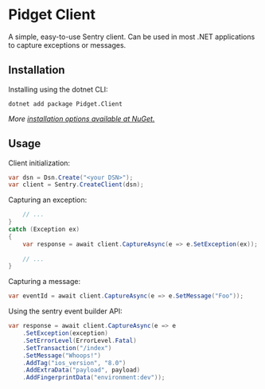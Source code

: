 # Pidget Client

A simple, easy-to-use Sentry client. Can be used in most .NET applications to capture exceptions or messages.

## Installation

Installing using the dotnet CLI:
```
dotnet add package Pidget.Client
``` 

*More [installation options available at NuGet.](https://www.nuget.org/packages/Pidget.Client/)*

## Usage

Client initialization:

```csharp
var dsn = Dsn.Create("<your DSN>");
var client = Sentry.CreateClient(dsn);
```

Capturing an exception:

```csharp
    // ...
}
catch (Exception ex)
{
    var response = await client.CaptureAsync(e => e.SetException(ex));
    
    // ...
}
```

Capturing a message:

```csharp
var eventId = await client.CaptureAsync(e => e.SetMessage("Foo"));
```

Using the sentry event builder API:

```csharp
var response = await client.CaptureAsync(e => e
    .SetException(exception)
    .SetErrorLevel(ErrorLevel.Fatal)
    .SetTransaction("/index")
    .SetMessage("Whoops!")
    .AddTag("ios_version", "8.0")
    .AddExtraData("payload", payload)
    .AddFingerprintData("environment:dev"));
```
